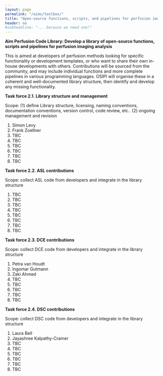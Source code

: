 ```yaml
---
layout: page
permalink: "/aims/toolbox/"
title: "Open-source functions, scripts, and pipelines for perfusion imaging analysis"
header: no
#subheadline: "... because we need one!"
---
```


**Aim Perfusion Code Library: Develop a library of open-source functions, scripts and pipelines for perfusion imaging analysis** 

This is aimed at developers of perfusion methods looking for specific functionality or development templates, or who want to share their own in-house developments with others. Contributions will be sourced from the community, and may include individual functions and more complete pipelines in various programming languages. OSIPI will organise these in a coherent and well-documented library structure, then identify and develop any missing functionality.

**Task force 2.1. Library structure and management** 

Scope: (1) define Library structure, licensing, naming conventions, documentation conventions, version control, code review, etc.. (2) ongoing management and revision

1. Simon Levy
2. Frank Zoellner
3. TBC
4. TBC
5. TBC
6. TBC
7. TBC
8. TBC

**Task force 2.2. ASL contributions**

Scope: collect ASL code from developers and integrate in the library structure

1. TBC
2. TBC
3. TBC
4. TBC
5. TBC
6. TBC
7. TBC
8. TBC

**Task force 2.3. DCE contributions**

Scope: collect DCE code from developers and integrate in the library structure

1. Petra van Houdt
2. Ingomar Gutmann
3. Zaki Ahmed
4. TBC
5. TBC
6. TBC
7. TBC
8. TBC

**Task force 2.4. DSC contributions**

Scope: collect DSC code from developers and integrate in the library structure

1. Laura Bell
2. Jayashree Kalpathy-Cramer
3. TBC
4. TBC
5. TBC
6. TBC
7. TBC
8. TBC
